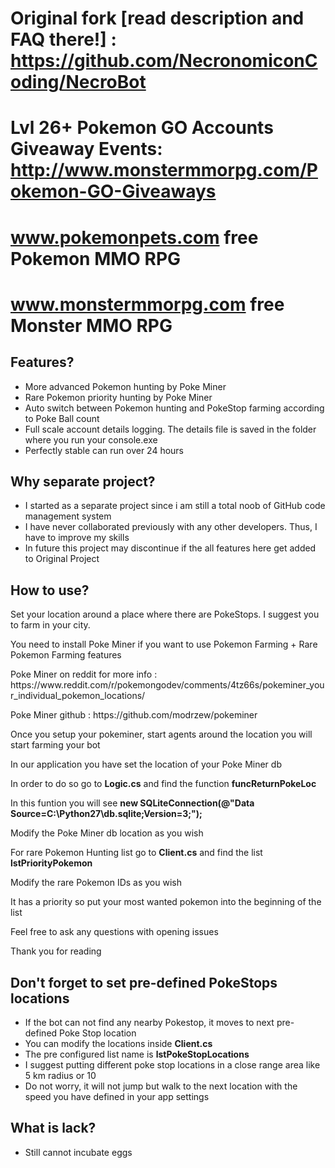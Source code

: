# Original fork [read description and FAQ there!] : https://github.com/NecronomiconCoding/NecroBot
# Lvl 26+ Pokemon GO Accounts Giveaway Events: http://www.monstermmorpg.com/Pokemon-GO-Giveaways 
# www.pokemonpets.com free Pokemon MMO RPG
# www.monstermmorpg.com free Monster MMO RPG

## Features? 
- More advanced Pokemon hunting by Poke Miner
- Rare Pokemon priority hunting by Poke Miner
- Auto switch between Pokemon hunting and PokeStop farming according to Poke Ball count
- Full scale account details logging. The details file is saved in the folder where you run your console.exe
- Perfectly stable can run over 24 hours

## Why separate project?
- I started as a separate project since i am still a total noob of GitHub code management system
- I have never collaborated previously with any other developers. Thus, I have to improve my skills
- In future this project may discontinue if the all features here get added to Original Project

## How to use?
<p>Set your location around a place where there are PokeStops. I suggest you to farm in your city.</p>
<p>You need to install Poke Miner if you want to use Pokemon Farming + Rare Pokemon Farming features</p>
<p>Poke Miner on reddit for more info : https://www.reddit.com/r/pokemongodev/comments/4tz66s/pokeminer_your_individual_pokemon_locations/</p>
<p>Poke Miner github : https://github.com/modrzew/pokeminer</p>

<p>Once you setup your pokeminer, start agents around the location you will start farming your bot</p>

<p>In our application you have set the location of your Poke Miner db</p>
<p>In order to do so go to <b>Logic.cs</b> and find the function <b>funcReturnPokeLoc</b></p>
<p>In this funtion you will see <b>new SQLiteConnection(@"Data Source=C:\Python27\db.sqlite;Version=3;");</b></p>
<p>Modify the Poke Miner db location as you wish</p>

<p>For rare Pokemon Hunting list go to <b>Client.cs</b> and find the list <b>lstPriorityPokemon</b></p>
<p>Modify the rare Pokemon IDs as you wish</p>

<p>It has a priority so put your most wanted pokemon into the beginning of the list</p>

<p>Feel free to ask any questions with opening issues</p>

<p>Thank you for reading</p>

## Don't forget to set pre-defined PokeStops locations
- If the bot can not find any nearby Pokestop, it moves to next pre-defined Poke Stop location
- You can modify the locations inside <b>Client.cs</b>
- The pre configured list name is <b>lstPokeStopLocations</b>
- I suggest putting different poke stop locations in a close range area like 5 km radius or 10
- Do not worry, it will not jump but walk to the next location with the speed you have defined in your app settings

## What is lack?
- Still cannot incubate eggs

